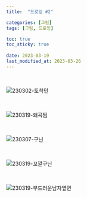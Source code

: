 ```yaml
---
title:  "드로잉 #2"

categories: [그림]
tags: [그림, 드로잉]

toc: true
toc_sticky: true
 
date: 2023-03-19
last_modified_at: 2023-03-26
---
```


<br>

![230302-토착민](/assets/img/drawing/0302-토착민.png)

<br>

![230319-왜곡쩜](/assets/img/drawing/0319-왜곡쩜.png)

<br>

![230307-구닌](/assets/img/drawing/0307-구닌.png)

<br>

![230319-꼬깔구닌](/assets/img/drawing/0319-꼬깔구닌.png)

<br>

![230319-부드러운남자옆면](/assets/img/drawing/0319-부드러운남자옆면.png)